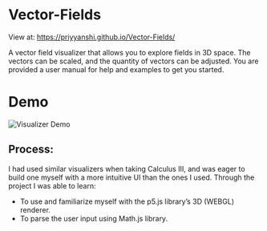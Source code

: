 # Vector-Fields

View at: https://priyyanshi.github.io/Vector-Fields/

A vector field visualizer that allows you to explore fields in 3D space. The vectors can be scaled, and the quantity of vectors can be adjusted. You are provided a user manual for help and examples to get you started.

# Demo

![Visualizer Demo](pics/vector.gif)

## Process:

I had used similar visualizers when taking Calculus III, and was eager to build one myself with a more intuitive UI than the ones I used. Through the project I was able to learn:
*	To use and familiarize myself with the p5.js library’s 3D (WEBGL) renderer.
*	To parse the user input using Math.js library. 


